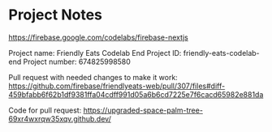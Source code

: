 # Project Notes

https://firebase.google.com/codelabs/firebase-nextjs

Project name: Friendly Eats Codelab End
Project ID: friendly-eats-codelab-end
Project number: 674825998580

Pull request with needed changes to make it work: 
https://github.com/firebase/friendlyeats-web/pull/307/files#diff-459bfabb6f62b1df9381ffa04cdff991d05a6b6cd7225e7f6cacd65982e881da

Code for pull request: https://upgraded-space-palm-tree-69xr4wxrqw35xqv.github.dev/
